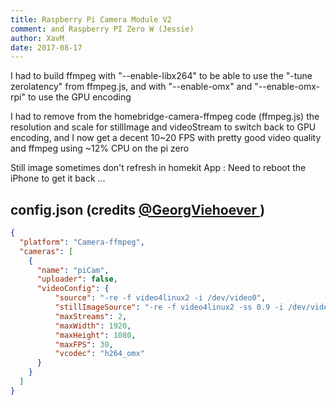 ```yaml
---
title: Raspberry Pi Camera Module V2
comment: and Raspberry PI Zero W (Jessie)
author: XavM
date: 2017-08-17
---
```

I had to build ffmpeg with "--enable-libx264" to be able to use the "-tune zerolatency" from ffmpeg.js, and with "--enable-omx" and "--enable-omx-rpi" to use the GPU encoding

I had to remove from the homebridge-camera-ffmpeg code (ffmpeg.js) the resolution and scale for stillImage and videoStream to switch back to GPU encoding, and I now get a decent 10~20 FPS with pretty good video quality and ffmpeg using ~12% CPU on the pi zero

Still image sometimes don't refresh in homekit App : Need to reboot the iPhone to get it back ...

## config.json (credits [@GeorgViehoever ](https://github.com/KhaosT/homebridge-camera-ffmpeg/issues/22))

```json
{
  "platform": "Camera-ffmpeg",
  "cameras": [
    {
      "name": "piCam",
      "uploader": false,
      "videoConfig": {
          "source": "-re -f video4linux2 -i /dev/video0",
          "stillImageSource": "-re -f video4linux2 -ss 0.9 -i /dev/video0 -vframes 1",
          "maxStreams": 2,
          "maxWidth": 1920,
          "maxHeight": 1080,
          "maxFPS": 30,
          "vcodec": "h264_omx"
      }
    }
  ]
}
```
